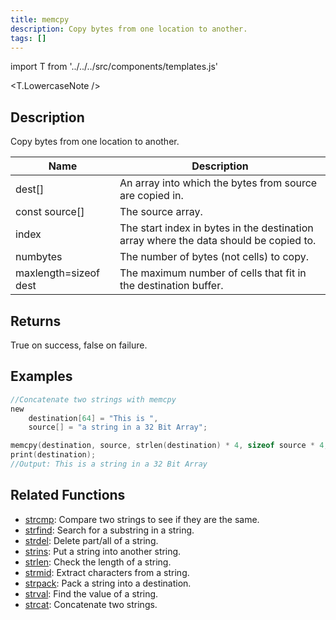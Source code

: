 ```yaml
---
title: memcpy
description: Copy bytes from one location to another.
tags: []
---
```


import T from '../../../src/components/templates.js'

<T.LowercaseNote />

## Description

Copy bytes from one location to another.

| Name                  | Description                                                                           |
| --------------------- | ------------------------------------------------------------------------------------- |
| dest[]                | An array into which the bytes from source are copied in.                              |
| const source[]        | The source array.                                                                     |
| index                 | The start index in bytes in the destination array where the data should be copied to. |
| numbytes              | The number of bytes (not cells) to copy.                                              |
| maxlength=sizeof dest | The maximum number of cells that fit in the destination buffer.                       |

## Returns

True on success, false on failure.

## Examples

```c
//Concatenate two strings with memcpy
new
	destination[64] = "This is ",
	source[] = "a string in a 32 Bit Array";

memcpy(destination, source, strlen(destination) * 4, sizeof source * 4, sizeof destination);
print(destination);
//Output: This is a string in a 32 Bit Array
```

## Related Functions

- [strcmp](strcmp.md): Compare two strings to see if they are the same.
- [strfind](strfind.md): Search for a substring in a string.
- [strdel](strdel.md): Delete part/all of a string.
- [strins](strins.md): Put a string into another string.
- [strlen](strlen.md): Check the length of a string.
- [strmid](strmid.md): Extract characters from a string.
- [strpack](strpack.md): Pack a string into a destination.
- [strval](strval.md): Find the value of a string.
- [strcat](strcat.md): Concatenate two strings.
